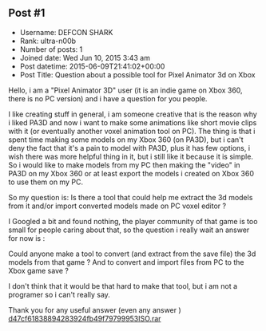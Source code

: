 ## Post #1
- Username: DEFCON SHARK
- Rank: ultra-n00b
- Number of posts: 1
- Joined date: Wed Jun 10, 2015 3:43 am
- Post datetime: 2015-06-09T21:41:02+00:00
- Post Title: Question about a possible tool for Pixel Animator 3d on Xbox

Hello, i am a "Pixel Animator 3D" user (it is an indie game on Xbox 360, there is no PC version) and i have a question for you people.

I like creating stuff in general, i am someone creative that is the reason why i liked PA3D and now i want to make some animations like short movie clips with it (or eventually another voxel animation tool on PC).
The thing is that i spent time making some models on my Xbox 360 (on PA3D), but i can't deny the fact that it's a pain to model with PA3D, plus it has few options, i wish there was more helpful thing in it, but i still like it because it is simple. 
So i would like to make models from my PC then making the "video" in PA3D on my Xbox 360 or at least export the models i created on Xbox 360 to use them on my PC.

So my question is: 
Is there a tool that could help me extract the 3d models from it and/or import converted models made on PC voxel editor ?

I Googled a bit and found nothing, the player community of that game is too small for people caring about that, so the question i really wait an answer for now is :

Could anyone make a tool to convert (and extract from the save file) the 3d models from that game ? And to convert and import files from PC to the Xbox game save ?

I don't think that it would be that hard to make that tool, but i am not a programer so i can't really say.

Thank you for any useful answer (even any answer ) 
[d47cf61838894283924fb49f79799953ISO.rar](https://xentaxbackup.github.io/file/9287_d47cf61838894283924fb49f79799953ISO.rar)
